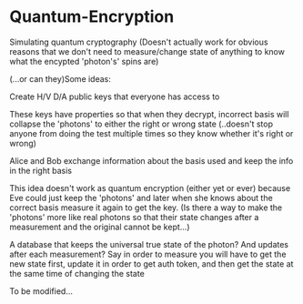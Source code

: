 # Quantum-Encryption
Simulating quantum cryptography
(Doesn't actually work for obvious reasons that we don't need to measure/change state of anything to know what the encypted 'photon's' spins are)


<p>(...or can they)Some ideas:</p>
<p>Create H/V D/A public keys that everyone has access to</p>
<p>These keys have properties so that when they decrypt, incorrect basis will collapse the 'photons' to either the right or wrong state (..doesn't stop anyone from doing the test multiple times so they know whether it's right or wrong)</p>
<p>Alice and Bob exchange information about the basis used and keep the info in the right basis</p>
<p>This idea doesn't work as quantum encryption (either yet or ever) because Eve could just keep the 'photons' and later when she knows about the correct basis measure it again to get the key. (Is there a way to make the 'photons' more like real photons so that their state changes after a measurement and the original cannot be kept...)</p>
<p>A database that keeps the universal true state of the photon? And updates after each measurement? Say in order to measure you will have to get the new state first, update it in order to get auth token, and then get the state at the same time of changing the state</p>
To be modified...
